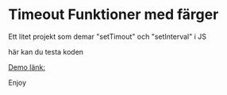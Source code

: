# Timeout Funktioner med färger

Ett litet projekt som demar  "setTimout" och "setInterval" i JS 

här kan du testa koden

[Demo länk:](https://gunnaring.github.io/code-with-timefunctions/)

Enjoy


